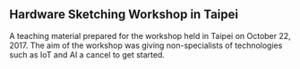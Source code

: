 ## Hardware Sketching Workshop in Taipei

A teaching material prepared for the workshop held in Taipei on October 22, 2017. The aim of the workshop was giving non-specialists of technologies such as IoT and AI a cancel to get started.
